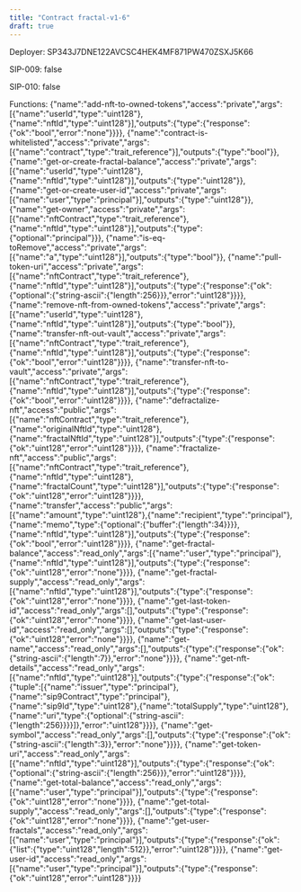 ```yaml
---
title: "Contract fractal-v1-6"
draft: true
---
```

Deployer: SP343J7DNE122AVCSC4HEK4MF871PW470ZSXJ5K66

SIP-009: false

SIP-010: false

Functions:
{"name":"add-nft-to-owned-tokens","access":"private","args":[{"name":"userId","type":"uint128"},{"name":"nftId","type":"uint128"}],"outputs":{"type":{"response":{"ok":"bool","error":"none"}}}}, {"name":"contract-is-whitelisted","access":"private","args":[{"name":"contract","type":"trait_reference"}],"outputs":{"type":"bool"}}, {"name":"get-or-create-fractal-balance","access":"private","args":[{"name":"userId","type":"uint128"},{"name":"nftId","type":"uint128"}],"outputs":{"type":"uint128"}}, {"name":"get-or-create-user-id","access":"private","args":[{"name":"user","type":"principal"}],"outputs":{"type":"uint128"}}, {"name":"get-owner","access":"private","args":[{"name":"nftContract","type":"trait_reference"},{"name":"nftId","type":"uint128"}],"outputs":{"type":{"optional":"principal"}}}, {"name":"is-eq-toRemove","access":"private","args":[{"name":"a","type":"uint128"}],"outputs":{"type":"bool"}}, {"name":"pull-token-uri","access":"private","args":[{"name":"nftContract","type":"trait_reference"},{"name":"nftId","type":"uint128"}],"outputs":{"type":{"response":{"ok":{"optional":{"string-ascii":{"length":256}}},"error":"uint128"}}}}, {"name":"remove-nft-from-owned-tokens","access":"private","args":[{"name":"userId","type":"uint128"},{"name":"nftId","type":"uint128"}],"outputs":{"type":"bool"}}, {"name":"transfer-nft-out-vault","access":"private","args":[{"name":"nftContract","type":"trait_reference"},{"name":"nftId","type":"uint128"}],"outputs":{"type":{"response":{"ok":"bool","error":"uint128"}}}}, {"name":"transfer-nft-to-vault","access":"private","args":[{"name":"nftContract","type":"trait_reference"},{"name":"nftId","type":"uint128"}],"outputs":{"type":{"response":{"ok":"bool","error":"uint128"}}}}, {"name":"defractalize-nft","access":"public","args":[{"name":"nftContract","type":"trait_reference"},{"name":"originalNftId","type":"uint128"},{"name":"fractalNftId","type":"uint128"}],"outputs":{"type":{"response":{"ok":"uint128","error":"uint128"}}}}, {"name":"fractalize-nft","access":"public","args":[{"name":"nftContract","type":"trait_reference"},{"name":"nftId","type":"uint128"},{"name":"fractalCount","type":"uint128"}],"outputs":{"type":{"response":{"ok":"uint128","error":"uint128"}}}}, {"name":"transfer","access":"public","args":[{"name":"amount","type":"uint128"},{"name":"recipient","type":"principal"},{"name":"memo","type":{"optional":{"buffer":{"length":34}}}},{"name":"nftId","type":"uint128"}],"outputs":{"type":{"response":{"ok":"bool","error":"uint128"}}}}, {"name":"get-fractal-balance","access":"read_only","args":[{"name":"user","type":"principal"},{"name":"nftId","type":"uint128"}],"outputs":{"type":{"response":{"ok":"uint128","error":"none"}}}}, {"name":"get-fractal-supply","access":"read_only","args":[{"name":"nftId","type":"uint128"}],"outputs":{"type":{"response":{"ok":"uint128","error":"none"}}}}, {"name":"get-last-token-id","access":"read_only","args":[],"outputs":{"type":{"response":{"ok":"uint128","error":"none"}}}}, {"name":"get-last-user-id","access":"read_only","args":[],"outputs":{"type":{"response":{"ok":"uint128","error":"none"}}}}, {"name":"get-name","access":"read_only","args":[],"outputs":{"type":{"response":{"ok":{"string-ascii":{"length":7}},"error":"none"}}}}, {"name":"get-nft-details","access":"read_only","args":[{"name":"nftId","type":"uint128"}],"outputs":{"type":{"response":{"ok":{"tuple":[{"name":"issuer","type":"principal"},{"name":"sip9Contract","type":"principal"},{"name":"sip9Id","type":"uint128"},{"name":"totalSupply","type":"uint128"},{"name":"uri","type":{"optional":{"string-ascii":{"length":256}}}}]},"error":"uint128"}}}}, {"name":"get-symbol","access":"read_only","args":[],"outputs":{"type":{"response":{"ok":{"string-ascii":{"length":3}},"error":"none"}}}}, {"name":"get-token-uri","access":"read_only","args":[{"name":"nftId","type":"uint128"}],"outputs":{"type":{"response":{"ok":{"optional":{"string-ascii":{"length":256}}},"error":"uint128"}}}}, {"name":"get-total-balance","access":"read_only","args":[{"name":"user","type":"principal"}],"outputs":{"type":{"response":{"ok":"uint128","error":"none"}}}}, {"name":"get-total-supply","access":"read_only","args":[],"outputs":{"type":{"response":{"ok":"uint128","error":"none"}}}}, {"name":"get-user-fractals","access":"read_only","args":[{"name":"user","type":"principal"}],"outputs":{"type":{"response":{"ok":{"list":{"type":"uint128","length":512}},"error":"uint128"}}}}, {"name":"get-user-id","access":"read_only","args":[{"name":"user","type":"principal"}],"outputs":{"type":{"response":{"ok":"uint128","error":"uint128"}}}}
